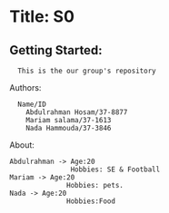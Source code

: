 
  
# Title: S0
## Getting Started:
      This is the our group's repository
Authors:

      Name/ID
        Abdulrahman Hosam/37-8877
        Mariam salama/37-1613
        Nada Hammouda/37-3846

About:


    Abdulrahman -> Age:20
                   Hobbies: SE & Football
    Mariam -> Age:20
                  Hobbies: pets.
    Nada -> Age:20
                  Hobbies:Food
                   
                   
